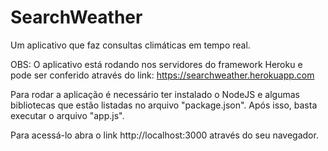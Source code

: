 # SearchWeather
Um aplicativo que faz consultas climáticas em tempo real.

OBS: O aplicativo está rodando nos servidores do framework Heroku e pode ser conferido através do link:
        https://searchweather.herokuapp.com
    
Para rodar a aplicação é necessário ter instalado o NodeJS e algumas bibliotecas que estão listadas no arquivo
"package.json". Após isso, basta executar o arquivo "app.js". 

Para acessá-lo abra o link http://localhost:3000 através do seu navegador.

